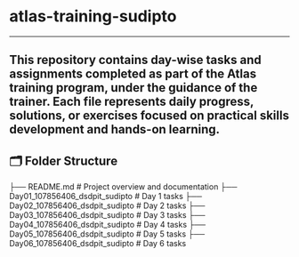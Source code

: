 # atlas-training-sudipto
---------------------------------------------------------------------------------------------------------------------------------------------------------------------------------------------------------------------------------
This repository contains day-wise tasks and assignments completed as part of the Atlas training program, under the guidance of the trainer. Each file represents daily progress, solutions, or exercises focused on practical skills development and hands-on learning.
---------------------------------------------------------------------------------------------------------------------------------------------------------------------------------------------------------------------------------
## 🗂 Folder Structure

├── README.md # Project overview and documentation
├── Day01_107856406_dsdpit_sudipto # Day 1 tasks
├── Day02_107856406_dsdpit_sudipto # Day 2 tasks
├── Day03_107856406_dsdpit_sudipto # Day 3 tasks
├── Day04_107856406_dsdpit_sudipto # Day 4 tasks
├── Day05_107856406_dsdpit_sudipto # Day 5 tasks
├── Day06_107856406_dsdpit_sudipto # Day 6 tasks
